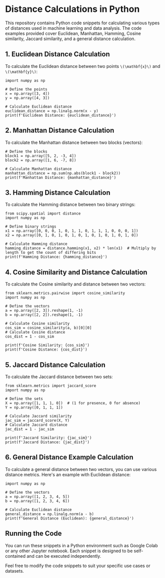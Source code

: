 
<!DOCTYPE html>
<html>
<head>
    
</head>
<body>

<h1>Distance Calculations in Python</h1>

<p>This repository contains Python code snippets for calculating various types of distances used in machine learning and data analysis. The code examples provided cover Euclidean, Manhattan, Hamming, Cosine similarity, Jaccard similarity, and a general distance calculation.</p>

<h2>1. Euclidean Distance Calculation</h2>

<p>To calculate the Euclidean distance between two points <code>\(\mathbf{x}\)</code> and <code>\(\mathbf{y}\)</code>:</p>

<pre><code>import numpy as np

# Define the points
x = np.array([3, 4])
y = np.array([4, 3])

# Calculate Euclidean distance
euclidean_distance = np.linalg.norm(x - y)
print(f'Euclidean Distance: {euclidean_distance}')
</code></pre>

<h2>2. Manhattan Distance Calculation</h2>

<p>To calculate the Manhattan distance between two blocks (vectors):</p>

<pre><code># Define the blocks
block1 = np.array([5, 2, -3, 4])
block2 = np.array([1, 6, -7, 8])

# Calculate Manhattan distance
manhattan_distance = np.sum(np.abs(block1 - block2))
print(f'Manhattan Distance: {manhattan_distance}')
</code></pre>

<h2>3. Hamming Distance Calculation</h2>

<p>To calculate the Hamming distance between two binary strings:</p>

<pre><code>from scipy.spatial import distance
import numpy as np

# Define binary strings
x1 = np.array([0, 0, 0, 1, 0, 1, 1, 0, 1, 1, 1, 0, 0, 0, 1])
x2 = np.array([0, 1, 0, 1, 0, 1, 0, 1, 0, 1, 0, 1, 0, 1, 0])

# Calculate Hamming distance
hamming_distance = distance.hamming(x1, x2) * len(x1)  # Multiply by length to get the count of differing bits
print(f'Hamming Distance: {hamming_distance}')
</code></pre>

<h2>4. Cosine Similarity and Distance Calculation</h2>

<p>To calculate the Cosine similarity and distance between two vectors:</p>

<pre><code>from sklearn.metrics.pairwise import cosine_similarity
import numpy as np

# Define the vectors
a = np.array([2, 3]).reshape(1, -1)
b = np.array([2, 2]).reshape(1, -1)

# Calculate Cosine similarity
cos_sim = cosine_similarity(a, b)[0][0]
# Calculate Cosine distance
cos_dist = 1 - cos_sim

print(f'Cosine Similarity: {cos_sim}')
print(f'Cosine Distance: {cos_dist}')
</code></pre>

<h2>5. Jaccard Distance Calculation</h2>

<p>To calculate the Jaccard distance between two sets:</p>

<pre><code>from sklearn.metrics import jaccard_score
import numpy as np

# Define the sets
X = np.array([1, 1, 1, 0])  # (1 for presence, 0 for absence)
Y = np.array([0, 1, 1, 1])

# Calculate Jaccard similarity
jac_sim = jaccard_score(X, Y)
# Calculate Jaccard distance
jac_dist = 1 - jac_sim

print(f'Jaccard Similarity: {jac_sim}')
print(f'Jaccard Distance: {jac_dist}')
</code></pre>

<h2>6. General Distance Example Calculation</h2>

<p>To calculate a general distance between two vectors, you can use various distance metrics. Here's an example with Euclidean distance:</p>

<pre><code>import numpy as np

# Define the vectors
a = np.array([1, 2, 3, 4, 5])
b = np.array([1, 2, 3, 4, 6])

# Calculate Euclidean distance
general_distance = np.linalg.norm(a - b)
print(f'General Distance (Euclidean): {general_distance}')
</code></pre>

<h2>Running the Code</h2>

<p>You can run these snippets in a Python environment such as Google Colab or any other Jupyter notebook. Each snippet is designed to be self-contained and can be executed independently.</p>

<p>Feel free to modify the code snippets to suit your specific use cases or datasets.</p>

</body>
</html>
